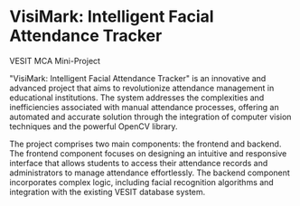 # VisiMark: Intelligent Facial Attendance Tracker
VESIT MCA Mini-Project

"VisiMark: Intelligent Facial Attendance Tracker" is an innovative and advanced project that aims to revolutionize attendance management in educational institutions. The system addresses the complexities and inefficiencies associated with manual attendance processes, offering an automated and accurate solution through the integration of computer vision techniques and the powerful OpenCV library. 

The project comprises two main components: the frontend and backend. The frontend component focuses on designing an intuitive and responsive interface that allows students to access their attendance records and administrators to manage attendance effortlessly. The backend component incorporates complex logic, including facial recognition algorithms and integration with the existing VESIT database system.
